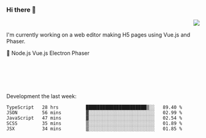 ### Hi there 👋

<img align="right" src="https://github-readme-stats.vercel.app/api?username=jasonpanggo"/>

<br>
<p align="left">
I'm currently working on a web editor making H5 pages using Vue.js and Phaser.
</p>
<p align="left">
📖 Node.js Vue.js Electron Phaser
</p>
<br>
<br>
<br>
<br>

Development the last week:
<!--START_SECTION:waka-->
```text
TypeScript   28 hrs          ██████████████████████▒░░   89.40 % 
JSON         56 mins         ▓░░░░░░░░░░░░░░░░░░░░░░░░   02.99 % 
JavaScript   47 mins         ▓░░░░░░░░░░░░░░░░░░░░░░░░   02.54 % 
SCSS         35 mins         ▒░░░░░░░░░░░░░░░░░░░░░░░░   01.89 % 
JSX          34 mins         ▒░░░░░░░░░░░░░░░░░░░░░░░░   01.85 % 
```
<!--END_SECTION:waka-->

<!--
**JASONPANGGO/jasonpanggo** is a ✨ _special_ ✨ repository because its `README.md` (this file) appears on your GitHub profile.

Here are some ideas to get you started:

- 🔭 I’m currently working on ...
- 🌱 I’m currently learning ...
- 👯 I’m looking to collaborate on ...
- 🤔 I’m looking for help with ...
- 💬 Ask me about ...
- 📫 How to reach me: ...
- 😄 Pronouns: ...
- ⚡ Fun fact: ...
-->
